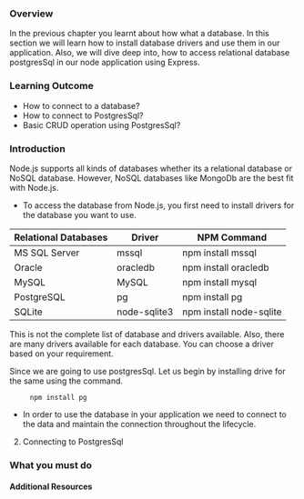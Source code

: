 ### Overview
In the previous chapter you learnt about how what a database.
In this section we will learn how to install database drivers and use them in our application. Also, we will dive deep into, how to access relational database postgresSql in our node application using Express.

### Learning Outcome
- How to connect to a database?
- How to connect to PostgresSql?
- Basic CRUD operation using PostgresSql?

### Introduction
Node.js supports all kinds of databases whether its a relational database or NoSQL database. However, NoSQL databases like MongoDb are the best fit with Node.js.

- To access the database from Node.js, you first need to install drivers for the database you want to use.

| Relational Databases | Driver | NPM Command |
| --- | --- | --- |
| MS SQL Server	|  mssql	| npm install mssql |
| Oracle	| oracledb	| npm install oracledb |
| MySQL	| MySQL	| npm install mysql |
| PostgreSQL	| pg	| npm install pg |
| SQLite	| node-sqlite3	| npm install node-sqlite |

This is not the complete list of database and drivers available. Also, there are many drivers available for each database. You can choose a driver based on your requirement.

Since we are going to use postgresSql. Let us begin by installing drive for the same using the command.
```
     npm install pg
```

- In order to use the database in your application we need to connect to the data and maintain the connection throughout the lifecycle.



2. Connecting to PostgresSql


### What you must do



#### Additional Resources




